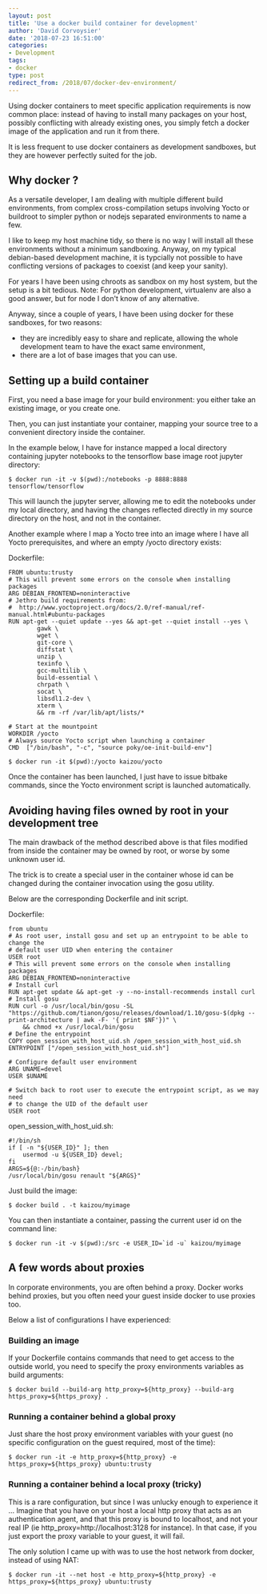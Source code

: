 ```yaml
---
layout: post
title: 'Use a docker build container for development'
author: 'David Corvoysier'
date: '2018-07-23 16:51:00'
categories:
- Development
tags:
- docker
type: post
redirect_from: /2018/07/docker-dev-environment/
---
```

Using docker containers to meet specific application requirements is now common place: 
instead of having to install many packages on your host, possibly conflicting with already
existing ones, you simply fetch a docker image of the application and run it from there. 

It is less frequent to use docker containers as development sandboxes, but they are however
perfectly suited for the job.

<!--more-->

## Why docker ?

As a versatile developer, I am dealing with multiple different build environments, from
complex cross-compilation setups involving Yocto or buildroot to simpler python or nodejs separated
environments to name a few.

I like to keep my host machine tidy, so there is no way I will install all these environments
without a minimum sandboxing. Anyway, on my typical debian-based development machine, it is
typcially not possible to have conflicting versions of packages to coexist (and keep your sanity).

For years I have been using chroots as sandbox on my host system, but the setup is a bit tedious.
Note: For python development, virtualenv are also a good answer, but for node I don't know of any alternative.

Anyway, since a couple of years, I have been using docker for these sandboxes, for two reasons:

- they are incredibly easy to share and replicate, allowing the whole development team to have the exact same environment,
- there are a lot of base images that you can use.

## Setting up a build container

First, you need a base image for your build environment: you either take an existing image, or you create one.

Then, you can just instantiate your container, mapping your source tree to a convenient directory inside the container.

In the example below, I have for instance mapped a local directory containing jupyter notebooks to the tensorflow
base image root jupyter directory:

```shell
$ docker run -it -v $(pwd):/notebooks -p 8888:8888 tensorflow/tensorflow
```

This will launch the jupyter server, allowing me to edit the notebooks under my local directory, and having
the changes reflected directly in my source directory on the host, and not in the container.

Another example where I map a Yocto tree into an image where I have all Yocto prerequisites, and where an empty /yocto directory exists:

Dockerfile:
```shell
FROM ubuntu:trusty
# This will prevent some errors on the console when installing packages
ARG DEBIAN_FRONTEND=noninteractive
# Jethro build requirements from:
#  http://www.yoctoproject.org/docs/2.0/ref-manual/ref-manual.html#ubuntu-packages
RUN apt-get --quiet update --yes && apt-get --quiet install --yes \
        gawk \
        wget \
        git-core \
        diffstat \
        unzip \
        texinfo \
        gcc-multilib \
        build-essential \
        chrpath \
        socat \
        libsdl1.2-dev \
        xterm \
        && rm -rf /var/lib/apt/lists/*

# Start at the mountpoint
WORKDIR /yocto
# Always source Yocto script when launching a container
CMD  ["/bin/bash", "-c", "source poky/oe-init-build-env"]
```

```shell
$ docker run -it $(pwd):/yocto kaizou/yocto
```

Once the container has been launched, I just have to issue bitbake commands, since the Yocto environment script is launched automatically.

## Avoiding having files owned by root in your development tree

The main drawback of the method described above is that files modified from inside the container may be owned by root,
or worse by some unknown user id.

The trick is to create a special user in the container whose id can be changed during the container invocation using the 
gosu utility.

Below are the corresponding Dockerfile and init script.

Dockerfile:

```shell
from ubuntu
# As root user, install gosu and set up an entrypoint to be able to change the
# default user UID when entering the container
USER root
# This will prevent some errors on the console when installing packages
ARG DEBIAN_FRONTEND=noninteractive
# Install curl
RUN apt-get update && apt-get -y --no-install-recommends install curl
# Install gosu
RUN curl -o /usr/local/bin/gosu -SL "https://github.com/tianon/gosu/releases/download/1.10/gosu-$(dpkg --print-architecture | awk -F- '{ print $NF'})" \
    && chmod +x /usr/local/bin/gosu
# Define the entrypoint
COPY open_session_with_host_uid.sh /open_session_with_host_uid.sh
ENTRYPOINT ["/open_session_with_host_uid.sh"]

# Configure default user environment
ARG UNAME=devel
USER $UNAME

# Switch back to root user to execute the entrypoint script, as we may need
# to change the UID of the default user
USER root
```
open_session_with_host_uid.sh:
```shell
#!/bin/sh
if [ -n "${USER_ID}" ]; then
    usermod -u ${USER_ID} devel;
fi
ARGS=${@:-/bin/bash}
/usr/local/bin/gosu renault "${ARGS}"
```

Just build the image:

```shell
$ docker build . -t kaizou/myimage
```

You can then instantiate a container, passing the current user id on the command line:

```shell
$ docker run -it -v $(pwd):/src -e USER_ID=`id -u` kaizou/myimage
```

## A few words about proxies

In corporate environments, you are often behind a proxy. Docker works behind proxies, but you often need
your guest inside docker to use proxies too.

Below a list of configurations I have experienced:

### Building an image

If your Dockerfile contains commands that need to get access to the outside world, you need to specify the proxy
environments variables as build arguments:

```shell
$ docker build --build-arg http_proxy=${http_proxy} --build-arg https_proxy=${https_proxy} .
```

### Running a container behind a global proxy

Just share the host proxy environment variables with your guest (no specific configuration on the guest required, most of the time):

```shell
$ docker run -it -e http_proxy=${http_proxy} -e https_proxy=${https_proxy} ubuntu:trusty
```

### Running a container behind a local proxy (tricky)

This is a rare configuration, but since I was unlucky enough to experience it ...
Imagine that you have on your host a local http proxy that acts as an authentication agent, and that this proxy
is bound to localhost, and not your real IP (ie http_proxy=http://localhost:3128 for instance).
In that case, if you just export the proxy variable to your guest, it will fail.

The only solution I came up with was to use the host network from docker, instead of using NAT:

```shell
$ docker run -it --net host -e http_proxy=${http_proxy} -e https_proxy=${https_proxy} ubuntu:trusty
```
